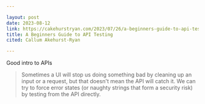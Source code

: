 ```yaml
---

layout: post
date: 2023-08-12
link: https://cakehurstryan.com/2023/07/26/a-beginners-guide-to-api-testing/
title: A Beginners Guide to API Testing
cited: Callum Akehurst-Ryan

---
```


Good intro to APIs 

>  Sometimes a UI will stop us doing something bad by cleaning up an input or a request, but that doesn't mean the API will catch it. We can try to force error states (or naughty strings that form a security risk) by testing from the API directly.